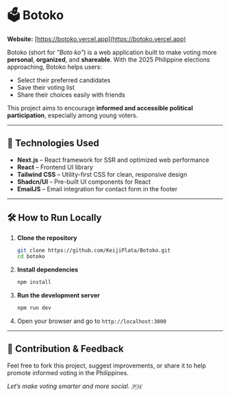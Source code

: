 
# 🗳️ Botoko

**Website:** [https://botoko.vercel.app](https://botoko.vercel.app)

Botoko (short for *"Boto ko"*) is a web application built to make voting more **personal**, **organized**, and **shareable**. With the 2025 Philippine elections approaching, Botoko helps users:
- Select their preferred candidates
- Save their voting list
- Share their choices easily with friends

This project aims to encourage **informed and accessible political participation**, especially among young voters.

---

## 🚀 Technologies Used
- **Next.js** – React framework for SSR and optimized web performance
- **React** – Frontend UI library
- **Tailwind CSS** – Utility-first CSS for clean, responsive design
- **Shadcn/UI** – Pre-built UI components for React
- **EmailJS** – Email integration for contact form in the footer

---

## 🛠️ How to Run Locally

1. **Clone the repository**
   ```bash
   git clone https://github.com/KeijiPlata/Botoko.git
   cd botoko
   ```

2. **Install dependencies**
   ```bash
   npm install
   ```

3. **Run the development server**
   ```bash
   npm run dev
   ```

4. Open your browser and go to `http://localhost:3000`

---

## 📣 Contribution & Feedback
Feel free to fork this project, suggest improvements, or share it to help promote informed voting in the Philippines.

*Let’s make voting smarter and more social. 🇵🇭*
